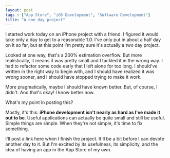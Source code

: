 ```yaml
---
layout: post
tags : ["App Store", "iOS Development", "Software Development"]
title: "A one day project"
---
```

I started work today on an iPhone project with a friend. I figured it would take only a day to get to a reasonable 1.0. I've only put in about a half day on it so far, but at this point I'm pretty sure it's actually a two day project.



Looked at one way, that's a 200% estimation overflow. But more realistically, it means it was pretty small and I tackled it in the wrong way. I had to refactor some code early that I left alone for too long. I should've written in the right way to begin with, and I should have realized it was wrong sooner, and I should have stopped trying to make it work.



More pragmatically, maybe I should have known better. But, of course, I didn't. And that's okay! I know better now.



What's my point in posting this?



Mostly, it's this: <strong>iPhone development isn't nearly as hard as I've made it out to be</strong>. Useful applications can actually be quite small and still be useful. Simple things are simple. When they're not simple, it's time to fix something.



I'll post a link here when I finish the project. It'll be a bit before I can devote another day to it. But I'm excited by its usefulness, its simplicity, and the idea of having an app in the App Store of my own.